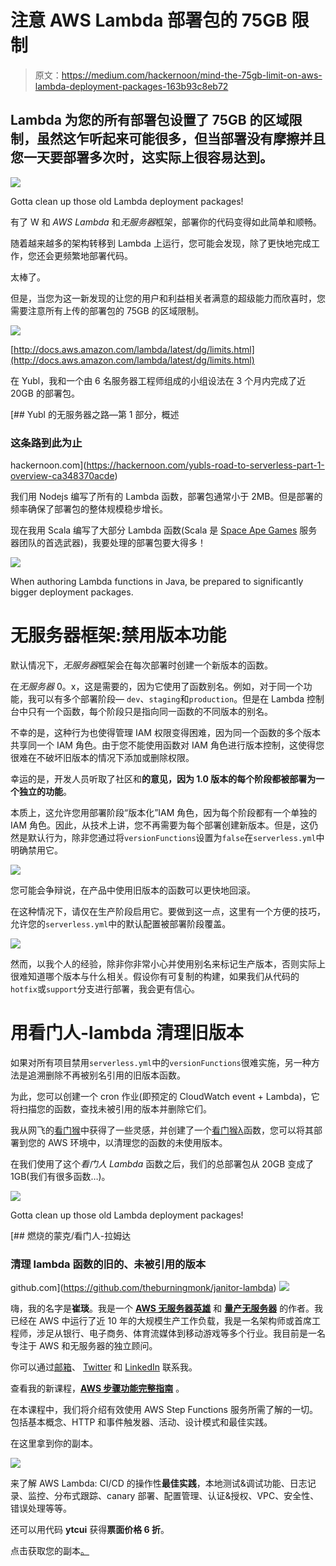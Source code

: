 # 注意 AWS Lambda 部署包的 75GB 限制

> 原文：<https://medium.com/hackernoon/mind-the-75gb-limit-on-aws-lambda-deployment-packages-163b93c8eb72>

## Lambda 为您的所有部署包设置了 75GB 的区域限制，虽然这乍听起来可能很多，但当部署没有摩擦并且您一天要部署多次时，这实际上很容易达到。

![](img/8f69d5a52bfab1600f074d2198151370.png)

Gotta clean up those old Lambda deployment packages!

有了 W 和 *AWS Lambda* 和*无服务器*框架，部署你的代码变得如此简单和顺畅。

随着越来越多的架构转移到 Lambda 上运行，您可能会发现，除了更快地完成工作，您还会更频繁地部署代码。

太棒了。

但是，当您为这一新发现的让您的用户和利益相关者满意的超级能力而欣喜时，您需要注意所有上传的部署包的 75GB 的区域限制。

![](img/dd63cecfc4c65022652158396771210f.png)

[http://docs.aws.amazon.com/lambda/latest/dg/limits.html](http://docs.aws.amazon.com/lambda/latest/dg/limits.html)

在 Yubl，我和一个由 6 名服务器工程师组成的小组设法在 3 个月内完成了近 20GB 的部署包。

[](https://hackernoon.com/yubls-road-to-serverless-part-1-overview-ca348370acde) [## Yubl 的无服务器之路—第 1 部分，概述

### 这条路到此为止

hackernoon.com](https://hackernoon.com/yubls-road-to-serverless-part-1-overview-ca348370acde) 

我们用 Nodejs 编写了所有的 Lambda 函数，部署包通常小于 2MB。但是部署的频率确保了部署包的整体规模稳步增长。

现在我用 Scala 编写了大部分 Lambda 函数(Scala 是 [Space Ape Games](http://spaceapegames.com/) 服务器团队的首选武器)，我要处理的部署包要大得多！

![](img/c2644bce806c3efd9f8c1e319b33e4ac.png)

When authoring Lambda functions in Java, be prepared to significantly bigger deployment packages.

# 无服务器框架:禁用版本功能

默认情况下，*无服务器*框架会在每次部署时创建一个新版本的函数。

在*无服务器* 0。x，这是需要的，因为它使用了函数别名。例如，对于同一个功能，我可以有多个部署阶段— `dev`、`staging`和`production`。但是在 Lambda 控制台中只有一个函数，每个阶段只是指向同一函数的不同版本的别名。

不幸的是，这种行为也使得管理 IAM 权限变得困难，因为同一个函数的多个版本共享同一个 IAM 角色。由于您不能使用函数对 IAM 角色进行版本控制，这使得您很难在不破坏旧版本的情况下添加或删除权限。

幸运的是，开发人员听取了社区和**的意见，因为 1.0 版本的每个阶段都被部署为一个独立的功能**。

本质上，这允许您用部署阶段“版本化”IAM 角色，因为每个阶段都有一个单独的 IAM 角色。因此，从技术上讲，您不再需要为每个部署创建新版本。但是，这仍然是默认行为，除非您通过将`versionFunctions`设置为`false`在`serverless.yml`中明确禁用它。

![](img/2707dfed0f6157869bb025d5b357a1d3.png)

您可能会争辩说，在产品中使用旧版本的函数可以更快地回滚。

在这种情况下，请仅在生产阶段启用它。要做到这一点，这里有一个方便的技巧，允许您的`serverless.yml`中的默认配置被部署阶段覆盖。

![](img/3b0c77b96834e3b00e63e8cc47ce994a.png)

然而，以我个人的经验，除非你非常小心并使用别名来标记生产版本，否则实际上很难知道哪个版本与什么相关。假设你有可复制的构建，如果我们从代码的`hotfix`或`support`分支进行部署，我会更有信心。

# 用看门人-lambda 清理旧版本

如果对所有项目禁用`serverless.yml`中的`versionFunctions`很难实施，另一种方法是追溯删除不再被别名引用的旧版本函数。

为此，您可以创建一个 cron 作业(即预定的 CloudWatch event + Lambda)，它将扫描您的函数，查找未被引用的版本并删除它们。

我从网飞的[看门猴](/netflix-techblog/janitor-monkey-keeping-the-cloud-tidy-and-clean-d517ad74d648)中获得了一些灵感，并创建了一个[看门猴λ](https://github.com/theburningmonk/janitor-lambda)函数，您可以将其部署到您的 AWS 环境中，以清理您的函数的未使用版本。

在我们使用了这个*看门人 Lambda* 函数之后，我们的总部署包从 20GB 变成了 1GB(我们有很多函数…)。

![](img/8f69d5a52bfab1600f074d2198151370.png)

Gotta clean up those old Lambda deployment packages!

[](https://github.com/theburningmonk/janitor-lambda) [## 燃烧的蒙克/看门人-拉姆达

### 清理 lambda 函数的旧的、未被引用的版本

github.com](https://github.com/theburningmonk/janitor-lambda) ![](img/8b4e4721bb1973db389b5b533d727ad1.png)

嗨，我的名字是**崔琰**。我是一个 [**AWS 无服务器英雄**](https://aws.amazon.com/developer/community/heroes/yan-cui/) 和 [**量产无服务器**](https://bit.ly/production-ready-serverless) 的作者。我已经在 AWS 中运行了近 10 年的大规模生产工作负载，我是一名架构师或首席工程师，涉足从银行、电子商务、体育流媒体到移动游戏等多个行业。我目前是一名专注于 AWS 和无服务器的独立顾问。

你可以通过[邮箱](mailto:theburningmonk.com)、 [Twitter](https://twitter.com/theburningmonk) 和 [LinkedIn](https://www.linkedin.com/in/theburningmonk/) 联系我。

查看我的新课程，[**AWS 步骤功能完整指南**](https://theburningmonk.thinkific.com/courses/complete-guide-to-aws-step-functions) 。

在本课程中，我们将介绍有效使用 AWS Step Functions 服务所需了解的一切。包括基本概念、HTTP 和事件触发器、活动、设计模式和最佳实践。

在这里拿到你的副本。

![](img/2faf40b47320300fed81b3e09483ffb3.png)

来了解 AWS Lambda: CI/CD 的操作性**最佳实践**，本地测试&调试功能、日志记录、监控、分布式跟踪、canary 部署、配置管理、认证&授权、VPC、安全性、错误处理等等。

还可以用代码 **ytcui** 获得**票面价格 6 折**。

点击获取您的副本[。](https://bit.ly/production-ready-serverless)
